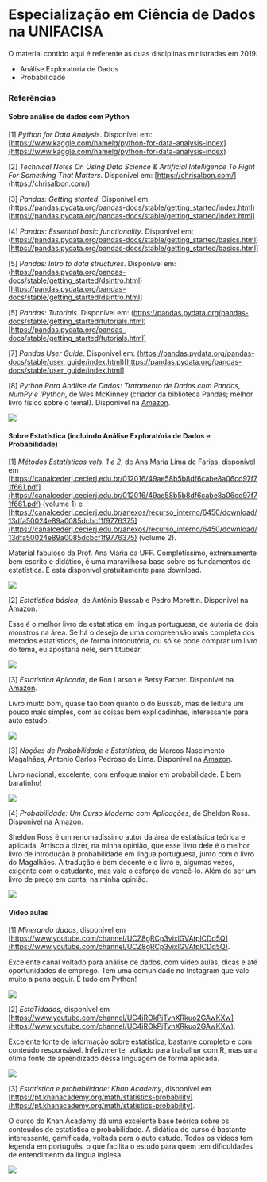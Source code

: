 # Especialização em Ciência de Dados na UNIFACISA
O material contido aqui é referente as duas disciplinas ministradas em 2019:

* Análise Exploratória de Dados
* Probabilidade

### Referências

#### Sobre análise de dados com Python

[1] _Python for Data Analysis_. Disponível em: [https://www.kaggle.com/hamelg/python-for-data-analysis-index](https://www.kaggle.com/hamelg/python-for-data-analysis-index)

[2] _Technical Notes On Using Data Science & Artificial Intelligence To Fight For Something That Matters_. Disponível em: [https://chrisalbon.com/](https://chrisalbon.com/)

[3] _Pandas: Getting started_. Disponível em: (https://pandas.pydata.org/pandas-docs/stable/getting_started/index.html)[https://pandas.pydata.org/pandas-docs/stable/getting_started/index.html]

[4] _Pandas: Essential basic functionality_. Disponível em: (https://pandas.pydata.org/pandas-docs/stable/getting_started/basics.html)[https://pandas.pydata.org/pandas-docs/stable/getting_started/basics.html]

[5] _Pandas: Intro to data structures_. Disponível em: (https://pandas.pydata.org/pandas-docs/stable/getting_started/dsintro.html)[https://pandas.pydata.org/pandas-docs/stable/getting_started/dsintro.html]

[5] _Pandas: Tutorials_. Disponível em: (https://pandas.pydata.org/pandas-docs/stable/getting_started/tutorials.html)[https://pandas.pydata.org/pandas-docs/stable/getting_started/tutorials.html]

[7] _Pandas User Guide_. Disponível em: (https://pandas.pydata.org/pandas-docs/stable/user_guide/index.html)[https://pandas.pydata.org/pandas-docs/stable/user_guide/index.html]

[8] _Python Para Análise de Dados: Tratamento de Dados com Pandas, NumPy e IPython_, de Wes McKinney (criador da biblioteca Pandas; melhor livro físico sobre o tema!). Disponível na [Amazon](https://www.amazon.com.br/gp/product/8575226479/ref=as_li_tl?ie=UTF8&camp=1789&creative=9325&creativeASIN=8575226479&linkCode=as2&tag=novatec03-20).

![](https://s3.novatec.com.br/capas-ampliadas/capa-ampliada-9788575226476.jpg)

#### Sobre Estatística (incluindo Análise Exploratória de Dados e Probabilidade)

[1] _Métodos Estatísticos vols. 1 e 2_, de Ana Maria Lima de Farias, disponível em [https://canalcederj.cecierj.edu.br/012016/49ae58b5b8df6cabe8a06cd97f71f661.pdf](https://canalcederj.cecierj.edu.br/012016/49ae58b5b8df6cabe8a06cd97f71f661.pdf) (volume 1) e [https://canalcederj.cecierj.edu.br/anexos/recurso_interno/6450/download/13dfa50024e89a0085dcbcf1f9776375](https://canalcederj.cecierj.edu.br/anexos/recurso_interno/6450/download/13dfa50024e89a0085dcbcf1f9776375) (volume 2).

Material fabuloso da Prof. Ana Maria da UFF. Completíssimo, extremamente bem escrito e didático, é uma maravilhosa base sobre os fundamentos de estatística. E está disponível gratuitamente para download.

![](https://imgv2-2-f.scribdassets.com/img/document/371736354/original/f5980392b6/1556701804?v=1)

[2] _Estatística básica_, de Antônio Bussab e Pedro Morettin. Disponível na [Amazon](https://www.amazon.com.br/Estat%C3%ADstica-B%C3%A1sica-Wilton-Bussab/dp/8547220224).

Esse é o melhor livro de estatística em lingua portuguesa, de autoria de dois monstros na área. Se há o desejo de uma compreensão mais completa dos métodos estatísticos, de forma introdutória, ou só se pode comprar um livro do tema, eu apostaria nele, sem titubear.

![](https://images-na.ssl-images-amazon.com/images/I/41pOrXotc-L._SX346_BO1,204,203,200_.jpg)

[3] _Estatística Aplicada_, de Ron Larson e Betsy Farber. Disponível na [Amazon](https://www.amazon.com.br/Estat%C3%ADstica-aplicada-Ron-Larson/dp/8543004772/ref=sr_1_8?__mk_pt_BR=%C3%85M%C3%85%C5%BD%C3%95%C3%91&keywords=Estat%C3%ADstica&qid=1569526685&s=books&sr=1-8).

Livro muito bom, quase tão bom quanto o do Bussab, mas de leitura um pouco mais simples, com as coisas bem explicadinhas, interessante para auto estudo.

![](https://images-na.ssl-images-amazon.com/images/I/51WjWstL6BL._SX373_BO1,204,203,200_.jpg)


[3] _Noções de Probabilidade e Estatística_, de Marcos Nascimento Magalhães, Antonio Carlos Pedroso de Lima. Disponível na [Amazon](https://www.amazon.com.br/No%C3%A7%C3%B5es-Probabilidade-Estat%C3%ADstica-Nascimento-Magalh%C3%A3es/dp/8531406773/ref=sr_1_7?__mk_pt_BR=%C3%85M%C3%85%C5%BD%C3%95%C3%91&crid=33M51COSRYO0Q&keywords=probabilidade&qid=1569526942&s=books&sprefix=probab%2Cstripbooks%2C232&sr=1-7).

Livro nacional, excelente, com enfoque maior em probabilidade. E bem baratinho!

![](https://images-na.ssl-images-amazon.com/images/I/31KVPlAFsLL._SX344_BO1,204,203,200_.jpg)


[4] _Probabilidade: Um Curso Moderno com Aplicações_, de Sheldon Ross. Disponível na [Amazon](https://www.amazon.com.br/Probabilidade-Curso-Moderno-com-Aplica%C3%A7%C3%B5es/dp/8577806219/ref=sr_1_1?__mk_pt_BR=%C3%85M%C3%85%C5%BD%C3%95%C3%91&keywords=probabilidade&qid=1569527082&s=books&sr=1-1).

Sheldon Ross é um renomadíssimo autor da área de estatística teórica e aplicada. Arrisco a dizer, na minha opinião, que esse livro dele é o melhor livro de introdução à probabilidade em lingua portuguesa, junto com o livro do Magalhães. A tradução é bem decente e o livro e, algumas vezes, exigente com o estudante, mas vale o esforço de vencê-lo. Além de ser um livro de preço em conta, na minha opinião.

![](https://images-na.ssl-images-amazon.com/images/I/41Lm7b3vL4L._SX348_BO1,204,203,200_.jpg)


#### Vídeo aulas

[1] _Minerando dados_, disponível em [https://www.youtube.com/channel/UCZ8gRCp3vixlGVAtplCDd5Q](https://www.youtube.com/channel/UCZ8gRCp3vixlGVAtplCDd5Q).

Excelente canal voltado para análise de dados, com vídeo aulas, dicas e até oportunidades de emprego. Tem uma comunidade no Instagram que vale muito a pena seguir. E tudo em Python!

![](https://yt3.ggpht.com/a/AGF-l7_tvwg9kExvlMZI8YM4kBxAFtnlZ1PXZnls=s288-c-k-c0xffffffff-no-rj-mo)

[2] _EstaTidados_, disponível em [https://www.youtube.com/channel/UC4jROkPjTvnXRkuo2GAwKXw](https://www.youtube.com/channel/UC4jROkPjTvnXRkuo2GAwKXw).

Excelente fonte de informação sobre estatística, bastante completo e com conteúdo responsável. Infelizmente, voltado para trabalhar com R, mas uma ótima fonte de aprendizado dessa linguagem de forma aplicada.

![](https://yt3.ggpht.com/a/AGF-l79Qq9J1ajwxQIB_zAkqYda-KWMUKsN5jHding=s288-c-k-c0xffffffff-no-rj-mo)

[3] _Estatística e probabilidade: Khan Academy_, disponível em [https://pt.khanacademy.org/math/statistics-probability](https://pt.khanacademy.org/math/statistics-probability).

O curso do Khan Academy dá uma excelente base teórica sobre os conteúdos de estatística e probabilidade. A didática do curso é bastante interessante, gamificada, voltada para o auto estudo. Todos os vídeos tem legenda em português, o que facilita o estudo para quem tem dificuldades de entendimento da língua inglesa.

![](https://66.media.tumblr.com/f1bd3cd7e4b20dba634393462326859b/tumblr_inline_pcdui455cU1r8ovh1_540.png)
